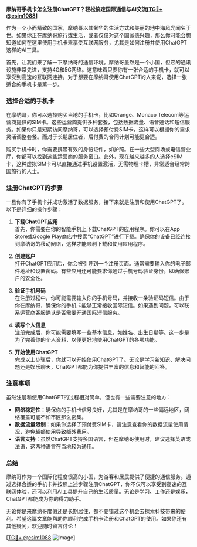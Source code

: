 **摩纳哥手机卡怎么注册ChatGPT？轻松搞定国际通信与AI交流[[TG💪+ @esim1088](https://t.me/s/esim1088)]**

作为一个小而精致的国家，摩纳哥以其奢华的生活方式和美丽的地中海风光闻名于世。如果你正在摩纳哥旅行或生活，或者仅仅对这个国家感兴趣，那么你可能会想知道如何在这里使用手机卡来享受互联网服务，尤其是如何注册并使用ChatGPT这样的AI工具。

首先，让我们来了解一下摩纳哥的通信环境。摩纳哥虽然是一个小国，但它的通讯设施非常先进，支持4G和5G网络。这意味着只要你有一张合适的手机卡，就可以享受到高速的互联网连接。对于想要在摩纳哥使用ChatGPT的人来说，选择一张适合的手机卡是第一步。

### 选择合适的手机卡

在摩纳哥，你可以选择购买当地的手机卡，比如Orange、Monaco Telecom等运营商提供的SIM卡。这些运营商提供多种套餐，包括数据流量、语音通话和短信服务。如果你只是短期访问摩纳哥，可以选择预付费SIM卡，这样可以根据你的需求灵活调整套餐。而对于长期居住者，后付费的合同计划可能更合适。

购买手机卡时，你需要携带有效的身份证件，如护照。在一些大型商场或电信营业厅，你都可以找到这些运营商的服务窗口。此外，现在越来越多的人选择eSIM卡，这种虚拟SIM卡可以直接通过手机设置激活，无需物理卡槽，非常适合经常跨国旅行的人士。

### 注册ChatGPT的步骤

一旦你有了手机卡并成功激活了数据服务，接下来就是注册和使用ChatGPT了。以下是详细的操作步骤：

1. **下载ChatGPT应用**  
   首先，你需要在你的智能手机上下载ChatGPT的应用程序。你可以在App Store或Google Play商店中搜索“ChatGPT”进行下载。确保你的设备已经连接到摩纳哥的移动网络，这样才能顺利下载和使用应用程序。

2. **创建账户**  
   打开ChatGPT应用后，你会被引导到一个注册页面。通常需要输入你的电子邮件地址和设置密码。有些应用还可能要求你通过手机号码验证身份，以确保账户的安全性。

3. **验证手机号码**  
   在注册过程中，你可能需要输入你的手机号码，并接收一条验证码短信。由于你在摩纳哥，确保你的手机卡能够正常接收国际短信。如果遇到问题，可以联系运营商客服确认是否需要开通国际短信服务。

4. **填写个人信息**  
   注册完成后，你可能需要填写一些基本信息，如姓名、出生日期等。这一步是为了完善你的个人资料，以便更好地使用ChatGPT的各项功能。

5. **开始使用ChatGPT**  
   完成以上步骤后，你就可以开始使用ChatGPT了。无论是学习新知识、解决问题还是娱乐聊天，ChatGPT都能为你提供丰富的信息和智能的回答。

### 注意事项

虽然注册和使用ChatGPT的过程相对简单，但也有一些需要注意的地方：

- **网络稳定性**：确保你的手机卡信号良好，尤其是在摩纳哥的一些偏远地区，网络覆盖可能不如市区那么密集。
- **数据流量限制**：如果你选择了预付费SIM卡，请注意查看你的数据流量使用情况，避免超额使用导致额外费用。
- **语言支持**：虽然ChatGPT支持多国语言，但在摩纳哥使用时，建议选择英语或法语，这两种语言在当地较为通用。

### 总结

摩纳哥作为一个国际化程度很高的小国，为游客和居民提供了便捷的通信服务。通过选择合适的手机卡并按照上述步骤注册ChatGPT，你不仅可以享受到高速的互联网体验，还可以利用AI工具提升自己的生活质量。无论是学习、工作还是娱乐，ChatGPT都能成为你的得力助手。

无论你是来摩纳哥度假还是长期居住，都不要错过这个机会去探索科技带来的便利。希望这篇文章能帮助你顺利完成手机卡注册和ChatGPT的使用。如果你还有其他疑问，欢迎随时留言讨论！

[[TG💪+ @esim1088](https://t.me/s/esim1088) ![Image](https://i.postimg.cc/4NQfJmqS/Snipaste-2025-05-13-00-14-12.png)]
